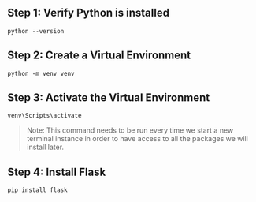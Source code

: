 ## Step 1: Verify Python is installed
```
python --version
```
## Step 2: Create a Virtual Environment
```
python -m venv venv
```
## Step 3: Activate the Virtual Environment
```
venv\Scripts\activate
```
> Note: This command needs to be run every time we start a new terminal instance in order to have access to all the packages we will install later.
## Step 4: Install Flask
```
pip install flask
```
